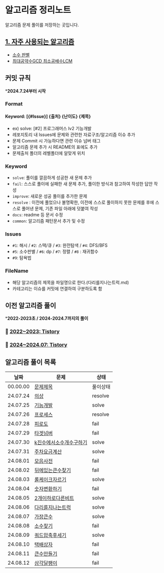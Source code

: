 # 알고리즘 정리노트

알고리즘 문제 풀이를 저장하는 곳입니다.

## [1. 자주 사용되는 알고리즘](자주사용되는알고리즘/)
- [소수 판별](자주사용되는알고리즘/isPrime.js)
- [최대공약수GCD 최소공배수LCM](자주사용되는알고리즘/GCD_LCM.js)

## 커밋 규칙

***2024.7.24부터 시작**

### Format

#### Keyword: [{#Issue}] {출처} {난이도} {제목}

-   ex) solve: [#2] 프로그래머스 lv2 기능개발
-   레포지토리 내 Issues에 문제와 관련한 자료구조/알고리즘 이슈 추가
-   문제 Commit 시 가능하다면 관련 이슈 넘버 태그
-   알고리즘 문제 추가 시 README의 표에도 추가
-   문제출처 폴더의 레벨폴더에 알맞게 위치

### Keyword

-   `solve`: 풀이를 깔끔하게 성공한 새 문제 추가
-   `fail`: 스스로 풀이에 실패한 새 문제 추가, 풀이한 방식과 참고하여 작성한 답안 작성
-   `improve`: 새로운 성공 풀이를 추가한 문제
-   `resolve` : 이전에 풀었으나 불명확한, 이전에 스스로 풀이하지 못한 문제를 후에 스스로 풀어낸 문제, 기존 파일 아래에 덧붙여 작성
-   `docs`: readme 등 문서 수정
-   `common`: 알고리즘 패턴문서 추가 및 수정

### Issues
- `#1`: 해시 / `#2`: 스택/큐 / `#3`: 완전탐색 / `#4`: DFS/BFS
- `#5`: 소수판별 / `#6`: dp / `#7`: 정렬 / `#8` : 재귀함수
- `#9`: 탐욕법

### FileName

-   해당 알고리즘의 제목을 파일명으로 한다.(다리를지나는트럭.md)
-   카테고리는 이슈를 커밋에 연결하여 구분하도록 함

## 이전 알고리즘 풀이

***2022-2023초 / 2024-2024.7까지의 풀이**

### 📁 [2022~2023: Tistory](https://codingpracticenote.tistory.com/category/1%EC%B0%A8%20%EA%B3%B5%EB%B6%80/%EC%95%8C%EA%B3%A0%EB%A6%AC%EC%A6%98)

### 📁 [2024~2024.07: Tistory](https://codingpracticenote.tistory.com/category/2%EC%B0%A8%20%EA%B3%B5%EB%B6%80/%EC%95%8C%EA%B3%A0%EB%A6%AC%EC%A6%98)

## 알고리즘 풀이 목록
| 날짜 | 문제 | 상태 |
| --- | --- | --- |
| 00.00.00 | [문제제목](/프로그래머스) | 풀이상태 |
| 24.07.24 | [의상](/프로그래머스/lv2/의상.md) | resolve |
| 24.07.25 | [기능개발](/프로그래머스//lv2/기능개발.md) | solve |
| 24.07.26 | [프로세스](/프로그래머스//lv2/프로세스.md) | resolve |
| 24.07.28 | [피로도](/프로그래머스//lv2/피로도.md) | fail |
| 24.07.29 | [타겟넘버](/프로그래머스//lv2/타겟넘버.md) | fail |
| 24.07.30 | [k진수에서소수개수구하기](/프로그래머스//lv2/k진수에서소수개수구하기.md) | solve |
| 24.07.31 | [주차요금계산](/프로그래머스//lv2/주차요금계산.md) | solve |
| 24.08.01 | [모음사전](/프로그래머스//lv2/모음사전.md) | fail |
| 24.08.02 | [뒤에있는큰수찾기](/프로그래머스//lv2/뒤에있는큰수찾기.md) | fail |
| 24.08.03 | [롤케이크자르기](/프로그래머스//lv2/롤케이크자르기.md) | solve |
| 24.08.04 | [숫자변환하기](/프로그래머스//lv2/숫자변환하기.md) | fail |
| 24.08.05 | [2개이하로다른비트](/프로그래머스//lv2/2개이하로다른비트.md) | solve |
| 24.08.06 | [다리를지나는트럭](/프로그래머스//lv2/다리를지나는트럭.md) | solve |
| 24.08.07 | [가장큰수](/프로그래머스//lv2/가장큰수.md) | solve |
| 24.08.08 | [소수찾기](/프로그래머스//lv2/소수찾기.md) | fail |
| 24.08.09 | [쿼드압축후세기](/프로그래머스//lv2/쿼드압축후세기.md) | solve |
| 24.08.10 | [택배상자](/프로그래머스//lv2/택배상자.md) | fail |
| 24.08.11 | [큰수만들기](/프로그래머스//lv2/큰수만들기.md) | fail |
| 24.08.12 | [삼각달팽이](/프로그래머스//lv2/삼각달팽이.md) | fail |
